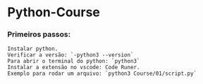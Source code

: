 # Python-Course
### Primeiros passos:
    Instalar python.
    Verificar a versão: `-python3 --version`
    Para abrir o terminal do python: `python3`
    Instalar a extensão no vscode: Code Runer.
    Exemplo para rodar um arquivo: `python3 Course/01/script.py`